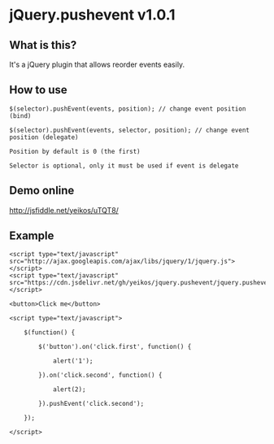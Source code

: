jQuery.pushevent v1.0.1
==================================================

What is this?
--------------------------------------

It's a jQuery plugin that allows reorder events easily.

How to use
--------------------------------------

	$(selector).pushEvent(events, position); // change event position (bind)

	$(selector).pushEvent(events, selector, position); // change event position (delegate)

	Position by default is 0 (the first)

	Selector is optional, only it must be used if event is delegate

Demo online
--------------------------------------

http://jsfiddle.net/yeikos/uTQT8/

Example
--------------------------------------
	
	<script type="text/javascript" src="http://ajax.googleapis.com/ajax/libs/jquery/1/jquery.js"></script>
	<script type="text/javascript" src="https://cdn.jsdelivr.net/gh/yeikos/jquery.pushevent/jquery.pushevent.js"></script>

	<button>Click me</button>

	<script type="text/javascript">

		$(function() {

			$('button').on('click.first', function() {

				alert('1');

			}).on('click.second', function() {

				alert(2);

			}).pushEvent('click.second');
			
		});
		
	</script>
